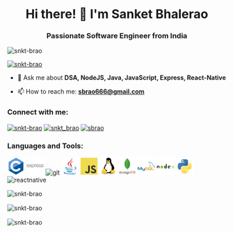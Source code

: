 <h1 align="center">Hi there! 👋 I'm Sanket Bhalerao</h1>
<h3 align="center">Passionate Software Engineer from India</h3>

<p align="left"> <img src="https://komarev.com/ghpvc/?username=snkt-brao&label=Profile%20views&color=0e75b6&style=flat" alt="snkt-brao" /> </p>

<p align="left"> <a href="https://github.com/ryo-ma/github-profile-trophy"><img src="https://github-profile-trophy.vercel.app/?username=snkt-brao" alt="snkt-brao" /></a> </p>

- 💬 Ask me about **DSA, NodeJS, Java, JavaScript, Express, React-Native**

- 📫 How to reach me: **sbrao666@gmail.com**

<h3 align="left">Connect with me:</h3>
<p align="left">
  <a href="https://linkedin.com/in/snkt-brao" target="_blank"><img align="center" src="https://raw.githubusercontent.com/rahuldkjain/github-profile-readme-generator/master/src/images/icons/Social/linked-in-alt.svg" alt="snkt-brao" height="30" width="40" /></a>
  <a href="https://instagram.com/snkt_brao" target="_blank"><img align="center" src="https://raw.githubusercontent.com/rahuldkjain/github-profile-readme-generator/master/src/images/icons/Social/instagram.svg" alt="snkt_brao" height="30" width="40" /></a>
  <a href="https://www.leetcode.com/sbrao" target="_blank"><img align="center" src="https://raw.githubusercontent.com/rahuldkjain/github-profile-readme-generator/master/src/images/icons/Social/leet-code.svg" alt="sbrao" height="30" width="40" /></a>
</p>

<h3 align="left">Languages and Tools:</h3>
<p align="left">
  <img src="https://raw.githubusercontent.com/devicons/devicon/master/icons/c/c-original.svg" alt="c" width="40" height="40"/>
  <img src="https://raw.githubusercontent.com/devicons/devicon/master/icons/express/express-original-wordmark.svg" alt="express" width="40" height="40"/>
  <img src="https://www.vectorlogo.zone/logos/git-scm/git-scm-icon.svg" alt="git" width="40" height="40"/>
  <img src="https://raw.githubusercontent.com/devicons/devicon/master/icons/java/java-original.svg" alt="java" width="40" height="40"/>
  <img src="https://raw.githubusercontent.com/devicons/devicon/master/icons/javascript/javascript-original.svg" alt="javascript" width="40" height="40"/>
  <img src="https://raw.githubusercontent.com/devicons/devicon/master/icons/linux/linux-original.svg" alt="linux" width="40" height="40"/>
  <img src="https://raw.githubusercontent.com/devicons/devicon/master/icons/mongodb/mongodb-original-wordmark.svg" alt="mongodb" width="40" height="40"/>
  <img src="https://raw.githubusercontent.com/devicons/devicon/master/icons/mysql/mysql-original-wordmark.svg" alt="mysql" width="40" height="40"/>
  <img src="https://raw.githubusercontent.com/devicons/devicon/master/icons/nodejs/nodejs-original-wordmark.svg" alt="nodejs" width="40" height="40"/>
  <img src="https://raw.githubusercontent.com/devicons/devicon/master/icons/python/python-original.svg" alt="python" width="40" height="40"/>
  <img src="https://reactnative.dev/img/header_logo.svg" alt="reactnative" width="40" height="40"/>
</p>

<p align="left">
  <img align="center" src="https://github-readme-stats.vercel.app/api/top-langs?username=snkt-brao&show_icons=true&locale=en&layout=compact" alt="snkt-brao" />
</p>

<p align="left">
  <img align="center" src="https://github-readme-stats.vercel.app/api?username=snkt-brao&show_icons=true&locale=en" alt="snkt-brao" />
</p>

<p align="left">
  <img align="center" src="https://github-readme-streak-stats.herokuapp.com/?user=snkt-brao&" alt="snkt-brao" />
</p>
